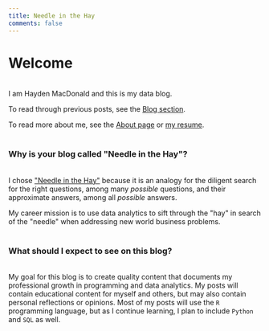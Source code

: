 ```yaml
---
title: Needle in the Hay
comments: false
---
```


# Welcome
&nbsp;  
I am Hayden MacDonald and this is my data blog.

To read through previous posts, see the <a href="/post">Blog section</a>.

To read more about me, see the <a href="/page/about">About page</a> or <a href="/page/cv.html" target="_blank">my resume</a>.  
&nbsp;  

### Why is your blog called "Needle in the Hay"?  
&nbsp;  
I chose <a href="https://dictionary.cambridge.org/dictionary/english/a-needle-in-a-haystack" target="_blank">"Needle in the Hay"</a> because it is an analogy for the diligent search for the right questions, among many *possible* questions, and their approximate answers, among all *possible* answers.  

My career mission is to use data analytics to sift through the "hay" in search of the "needle" when addressing new world business problems.  
&nbsp;  
 
### What should I expect to see on this blog?  
&nbsp;  
My goal for this blog is to create quality content that documents my professional growth in programming and data analytics. My posts will contain educational content for myself and others, but may also contain personal reflections or opinions. Most of my posts will use the `R` programming language, but as I continue learning, I plan to include `Python` and `SQL` as well.
